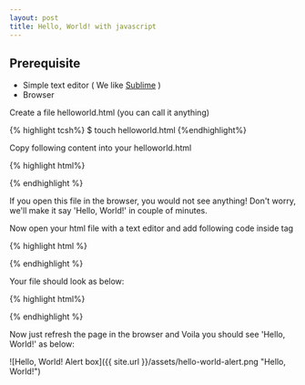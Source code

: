 ```yaml
---
layout: post
title: Hello, World! with javascript 
---
```


Prerequisite
-------------

- Simple text editor ( We like [Sublime](http://www.sublimetext.com/download) )
- Browser

Create a file helloworld.html (you can call it anything)

{% highlight tcsh%}
$ touch helloworld.html
{%endhighlight%}

Copy following content into your helloworld.html

{% highlight html%}
<!DOCTYPE html>
<html>
<head>
    <title>Hello, World!</title>
</head>
<body>
</body>
</html>
{% endhighlight %}

If you open this file in the browser, you would not see anything! Don't worry, we'll make it say 'Hello, World!' in
couple of minutes.

Now open your html file with a text editor and add following code inside <body> tag

{% highlight html %}
<script>
    alert('Hello, World!');
</script>
{% endhighlight %}

Your file should look as below:

{% highlight html%}
<!DOCTYPE html>
<html>
<head>
    <title>Hello, World!</title>
</head>
<body>
    <script>
        alert('Hello, World!');
    </script>
</body>
</html>
{% endhighlight %}

Now just refresh the page in the browser and Voila you should see 'Hello, World!' as below:

![Hello, World! Alert box]({{ site.url }}/assets/hello-world-alert.png "Hello, World!")